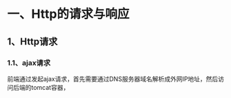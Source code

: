 # 一、Http的请求与响应

## 1、Http请求

### 1.1、ajax请求

前端通过发起ajax请求，首先需要通过DNS服务器域名解析成外网IP地址，然后访问后端的tomcat容器，

























